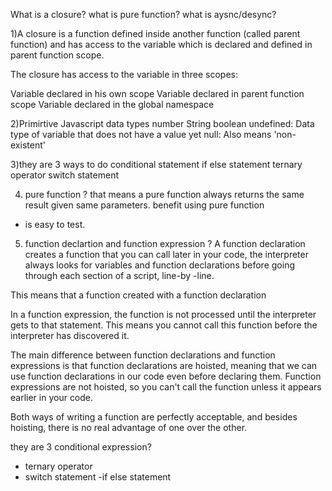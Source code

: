 What is a closure?
what is pure function?
what is aysnc/desync?

1)A closure is a function defined inside another function (called parent function) and has access to the variable which is declared and defined in parent function scope.


The closure has access to the variable in three scopes:

Variable declared in his own scope
Variable declared in parent function scope
Variable declared in the global namespace


2)Primirtive Javascript data types
number
String
boolean
undefined: Data type of variable that does not have a value yet
null: Also means 'non-existent'

3)they are 3 ways to do conditional statement
if else statement
ternary operator
switch statement


4) pure function ?
that means a pure function always returns the same result given same parameters.
benefit using pure function 
- is easy to test.


5) function declartion and function expression ?
A function declaration creates a function that you can call later in your code, the interpreter always looks for variables and function declarations before going through each section of a script, line-by -line.

This means that a function created with a function declaration 

In a function expression, the function is not processed until the interpreter gets to that statement. This means you cannot call this function before the interpreter has discovered it.

The main difference between function declarations and function expressions is that function declarations are hoisted, meaning that we can use function declarations in our code even before declaring them. Function expressions are not hoisted, so you can't call the function unless it appears earlier in your code.

Both ways of writing a function are perfectly acceptable, and besides hoisting, there is no real advantage of one over the other.

they are 3 conditional expression?
- ternary operator
- switch statement
-if else statement